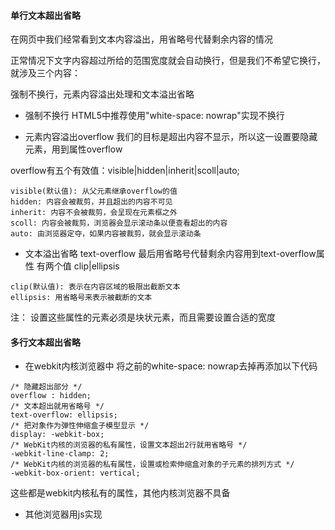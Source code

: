 #### 单行文本超出省略
在网页中我们经常看到文本内容溢出，用省略号代替剩余内容的情况

正常情况下文字内容超过所给的范围宽度就会自动换行，但是我们不希望它换行，就涉及三个内容：

强制不换行，元素内容溢出处理和文本溢出省略
+ 强制不换行
HTML5中推荐使用"white-space: nowrap"实现不换行

+ 元素内容溢出overflow
我们的目标是超出内容不显示，所以这一设置要隐藏元素，用到属性overflow

overflow有五个有效值：visible|hidden|inherit|scoll|auto;
```
visible(默认值): 从父元素继承overflow的值
hidden: 内容会被裁剪，并且超出的内容不可见
inherit: 内容不会被裁剪，会呈现在元素框之外
scoll: 内容会被裁剪，浏览器会显示滚动条以便查看超出的内容
auto: 由浏览器定夺，如果内容被裁剪，就会显示滚动条
```
+ 文本溢出省略 text-overflow
最后用省略号代替剩余内容用到text-overflow属性
有两个值 clip|ellipsis
```
clip(默认值): 表示在内容区域的极限出截断文本
ellipsis: 用省略号来表示被截断的文本
```

注： 设置这些属性的元素必须是块状元素，而且需要设置合适的宽度

#### 多行文本超出省略
+ 在webkit内核浏览器中
将之前的white-space: nowrap去掉再添加以下代码
```
/* 隐藏超出部分 */
overflow : hidden;
/* 文本超出就用省略号 */
text-overflow: ellipsis;
/* 把对象作为弹性伸缩盒子模型显示 */
display: -webkit-box;
/* WebKit内核的浏览器的私有属性，设置文本超出2行就用省略号 */
-webkit-line-clamp: 2;
/* WebKit内核的浏览器的私有属性，设置或检索伸缩盒对象的子元素的排列方式 */
-webkit-box-orient: vertical;
```
这些都是webkit内核私有的属性，其他内核浏览器不具备

+ 其他浏览器用js实现




